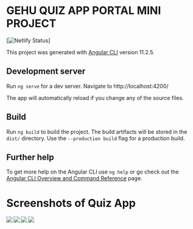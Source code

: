 # GEHU QUIZ APP PORTAL MINI PROJECT 

[![Netlify Status](https://gehu-haldwani-quiz-portal-mini-project.netlify.app/)]

This project was generated with [Angular CLI](https://github.com/angular/angular-cli) version 11.2.5.

## Development server

Run `ng serve` for a dev server. Navigate to http://localhost:4200/ 

The app will automatically reload if you change any of the source files.

## Build

Run `ng build` to build the project. The build artifacts will be stored in the `dist/` directory. Use the `--production build` flag for a production build.


## Further help

To get more help on the Angular CLI use `ng help` or go check out the [Angular CLI Overview and Command Reference](https://angular.io/cli) page.


# Screenshots of Quiz App

<img align="left" src="https://github.com/himanshuchandola/GEHU-QUIZ-PORTAL/blob/main/screenshots/img4.png?raw=true "/>
<img align="left" src="https://github.com/himanshuchandola/GEHU-QUIZ-PORTAL/blob/main/screenshots/img1.png?raw=true"/>
<img align="left" src="https://github.com/himanshuchandola/GEHU-QUIZ-PORTAL/blob/main/screenshots/img2.png?raw=true"/>
<img align="left" src="https://github.com/himanshuchandola/GEHU-QUIZ-PORTAL/blob/main/screenshots/img3.png?raw=true"/>

